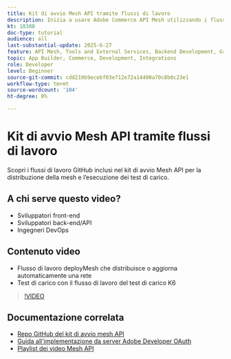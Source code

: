 ```yaml
---
title: Kit di avvio Mesh API tramite flussi di lavoro
description: Inizia a usare Adobe Commerce API Mesh utilizzando i flussi di lavoro per la distribuzione della mesh e i test di carico.
kt: 18388
doc-type: tutorial
audience: all
last-substantial-update: 2025-6-27
feature: API Mesh, Tools and External Services, Backend Development, GraphQL, Storefront
topic: App Builder, Commerce, Development, Integrations
role: Developer
level: Beginner
source-git-commit: cdd219b9ecebf03e712e72a14400a70c8b0c23e1
workflow-type: tm+mt
source-wordcount: '104'
ht-degree: 0%

---
```


# Kit di avvio Mesh API tramite flussi di lavoro

Scopri i flussi di lavoro GitHub inclusi nel kit di avvio Mesh API per la distribuzione della mesh e l’esecuzione dei test di carico.

## A chi serve questo video?

* Sviluppatori front-end
* Sviluppatori back-end/API
* Ingegneri DevOps

## Contenuto video

* Flusso di lavoro deployMesh che distribuisce o aggiorna automaticamente una rete
* Test di carico con il flusso di lavoro del test di carico K6

>[!VIDEO](https://video.tv.adobe.com/v/3464524?learn=on&enablevpops)

## Documentazione correlata

* [Repo GitHub del kit di avvio mesh API](https://github.com/adobe-commerce/api-mesh-starter-kit)
* [Guida all&#39;implementazione da server Adobe Developer OAuth](https://developer.adobe.com/developer-console/docs/guides/authentication/ServerToServerAuthentication/implementation)
* [Playlist dei video Mesh API](https://experienceleague.adobe.com/en/playlists/commerce-get-started-app-builder-and-api-mesh)
